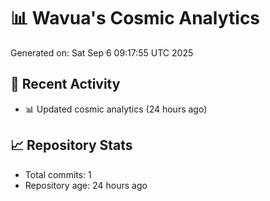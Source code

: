 # 📊 Wavua's Cosmic Analytics
Generated on: Sat Sep  6 09:17:55 UTC 2025

## 🚀 Recent Activity
- 📊 Updated cosmic analytics (24 hours ago)
## 📈 Repository Stats
- Total commits: 1
- Repository age: 24 hours ago
